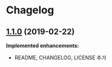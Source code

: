 # Chagelog

## [1.1.0](https://github.com/dev-cgp-story/ExampleUnityPackageManager/tree/1.0.1) (2019-02-22)

**Implemented enhancements:**
- README, CHANGELOG, LICENSE 추가
